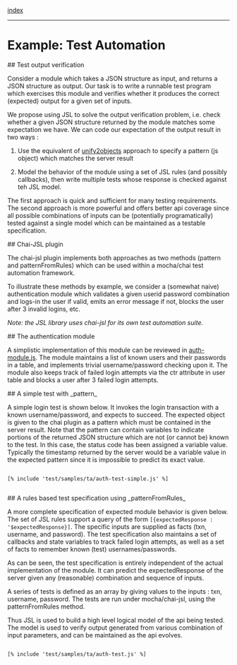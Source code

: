 [index](/docs/html/index.html)

---

# Example: Test Automation

<span id="problem-overview">
## Test output verification
</span>

Consider a module which takes a JSON structure as input, and returns a JSON structure as output. Our task is to write a runnable test program which exercises this module and verifies whether it produces the correct (expected) output for a given set of inputs.

We propose using JSL to solve the output verification problem, i.e. check whether a given JSON structure returned by the module matches some expectation we have. We can code our expectation of the output result in two ways : 

1. Use the equivalent of [unify2objects](/docs/html/overview.html#unify2objects) approach to specify a pattern (js object) which matches the server result

2. Model the behavior of the module using a set of JSL rules (and possibly callbacks), then write multiple tests whose response is checked against teh JSL model.

The first approach is quick and sufficient for many testing  requirements. The second approach is more powerful and offers better api coverage since all possible combinations of inputs can be (potentially programatically) tested against a single model which can be maintained as a testable specification.

<span id="chai-jsl-intro">
## Chai-JSL plugin
</span>

The chai-jsl plugin implements both approaches as two methods (pattern and patternFromRules) which can be used within a mocha/chai test automation framework. 

To illustrate these methods by example, we consider a (somewhat naive) authentication module which validates a given userid password combination and logs-in the user if valid, emits an error message if not, blocks the user after 3 invalid logins, etc.

_Note: the JSL library uses chai-jsl for its own test automation suite._

<span id="auth-module">
## The authentication module
</span>

A simplistic implementation of this module can be reviewed in [auth-module.js](/docs/js/auth-module.js). The module maintains a list of known users and their passwords in a table, and implements trivial username/password checking upon it. The module also keeps track of failed login attempts via the ctr attribute in user table and blocks a user after 3 failed login attempts.

<span id="simple-test">
## A simple test with _pattern_
</span>

A simple login test is shown below. It invokes the login transaction with a known username/password, and expects to succeed. The expected object is given to the chai plugin as a pattern which must be contained in the server result. Note that the pattern can contain variables to indicate portions of the returned JSON structure which are not (or cannot be) known to the test. In this case, the status code has been assigned a variable value. Typically the timestamp returned by the server would be a variable value in the expected pattern since it is impossible to predict its exact value.

```

[% include 'test/samples/ta/auth-test-simple.js' %]


```
<span id="rules-test">
## A rules based test specification using _patternFromRules_
</span>

A more complete specification of expected module behavior is given below. The set of JSL rules support a query of the form `[{expectedResponse : '$expectedResponse}]`. The specific inputs are supplied as facts (txn, username, and password). The test specification also maintains a set of callbacks and state variables to track failed login attempts, as well as a set of facts to remember known (test) usernames/passwords. 

As can be seen, the test specification is entirely independent of the actual implementation of the module. It can predict the expectedResponse of the server given any (reasonable) combination and sequence of inputs.

A series of tests is defined as an array by giving values to the inputs : txn, username, password. The tests are run under mocha/chai-jsl, using the patternFromRules method.

Thus JSL is used to build a high level logical model of the api being tested. The model is used to verify output generated from various combination of input parameters, and can be maintained as the api evolves. 


```

[% include 'test/samples/ta/auth-test.js' %]


```

